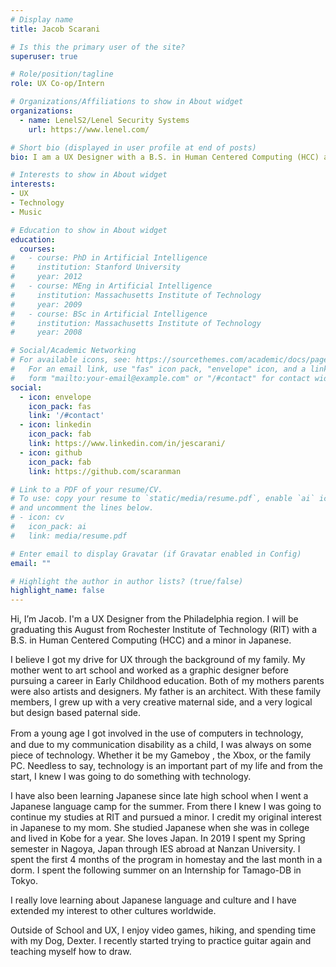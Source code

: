 ```yaml
---
# Display name
title: Jacob Scarani

# Is this the primary user of the site?
superuser: true

# Role/position/tagline
role: UX Co-op/Intern

# Organizations/Affiliations to show in About widget
organizations:
  - name: LenelS2/Lenel Security Systems
    url: https://www.lenel.com/

# Short bio (displayed in user profile at end of posts)
bio: I am a UX Designer with a B.S. in Human Centered Computing (HCC) and a minor in Japanese

# Interests to show in About widget
interests:
- UX
- Technology
- Music

# Education to show in About widget
education:
  courses:
#   - course: PhD in Artificial Intelligence
#     institution: Stanford University
#     year: 2012
#   - course: MEng in Artificial Intelligence
#     institution: Massachusetts Institute of Technology
#     year: 2009
#   - course: BSc in Artificial Intelligence
#     institution: Massachusetts Institute of Technology
#     year: 2008

# Social/Academic Networking
# For available icons, see: https://sourcethemes.com/academic/docs/page-builder/#icons
#   For an email link, use "fas" icon pack, "envelope" icon, and a link in the
#   form "mailto:your-email@example.com" or "/#contact" for contact widget.
social:
  - icon: envelope
    icon_pack: fas
    link: '/#contact'
  - icon: linkedin
    icon_pack: fab
    link: https://www.linkedin.com/in/jescarani/
  - icon: github
    icon_pack: fab
    link: https://github.com/scaranman

# Link to a PDF of your resume/CV.
# To use: copy your resume to `static/media/resume.pdf`, enable `ai` icons in `params.toml`, 
# and uncomment the lines below.
# - icon: cv
#   icon_pack: ai
#   link: media/resume.pdf

# Enter email to display Gravatar (if Gravatar enabled in Config)
email: ""

# Highlight the author in author lists? (true/false)
highlight_name: false
---
```


Hi, I’m Jacob. I'm a UX Designer from the Philadelphia region. I will be graduating this August from Rochester Institute of Technology (RIT) with a B.S. in Human Centered Computing (HCC) and a minor in Japanese.

I believe I got my drive for UX through the background of my family. My mother went to art school and worked as a graphic designer before pursuing a career in Early Childhood education. Both of my mothers parents were also artists and designers. My father is an architect. With these family members, I grew up with a very creative maternal side, and a very logical but design based paternal side.

From a young age I got involved in the use of computers in technology,　and due to my communication disability as a child, I was always on some piece of technology. Whether it be my Gameboy , the Xbox, or the family PC. Needless to say, technology is an important part of my life and from the start, I knew I was going to do something with technology.

I have also been learning Japanese since late high school when I went a Japanese language camp for the summer. From there I knew I was going to continue my studies at RIT and pursued a minor. I credit my original interest in Japanese to my mom. She studied Japanese when she was in college and lived in Kobe for a year. She loves Japan. In 2019 I spent my Spring semester in Nagoya, Japan through IES abroad at Nanzan University. I spent the first 4 months of the program in homestay and the last month in a dorm. I spent the following summer on an Internship for Tamago-DB in Tokyo.

I really love learning about Japanese language and culture and I have extended my interest to other cultures worldwide.

Outside of School and UX, I enjoy video games, hiking, and spending time with my Dog, Dexter. I recently started trying to practice guitar again and teaching myself how to draw.

<!-- {{< icon name="download" pack="fas" >}} Download my {{< staticref "media/demo_resume.pdf" "newtab" >}}resumé{{< /staticref >}}. -->

